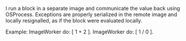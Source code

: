 I run a block in a separate image and communicate the value back using OSProcess.
Exceptions are properly serialized in the remote image and locally resignalled, as if the block were evaluated locally.

Example:
	ImageWorker do: [ 1 + 2 ].
	ImageWorker do: [ 1 / 0 ].